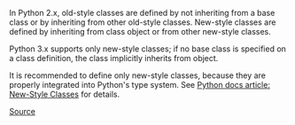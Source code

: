 In Python 2.x, old-style classes are defined by not inheriting from a base class or by inheriting from other old-style classes.
New-style classes are defined by inheriting from class object or from other new-style classes.

Python 3.x supports only new-style classes; if no base class is specified on a class definition, the class implicitly inherits from object.

It is recommended to define only new-style classes, because they are properly integrated into Python's type system.
See [Python docs article: New-Style Classes](http://www.python.org/doc/newstyle/) for details.

[Source](http://pylint-messages.wikidot.com/messages:c1001)
      
